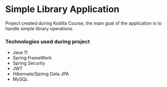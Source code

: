 # Simple Library Application

Project created during Kodilla Course, the main goal of the application is to
handle simple library operations.

### Technologies used during project

- Java 11
- Spring FrameWork
- Spring Security
- JWT
- Hibernate/Spring Data JPA
- MySQL
